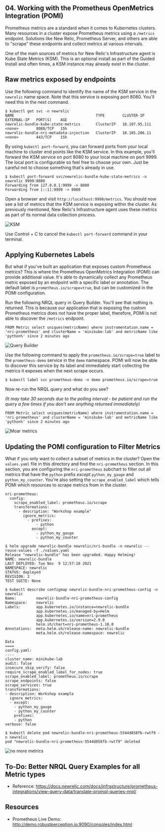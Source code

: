 ## 04. Working with the Prometheus OpenMetrics Integration (POMI)

Prometheus metrics are a standard when it comes to Kubernetes clusters.  Many resources in a cluster expose Prometheus metrics using a `/metrics` endpoint.  Solutions like New Relic, Prometheus Server, and others are able to "scrape" these endpoints and collect metrics at various intervals.

One of the main sources of metrics for New Relic's Infrastructure agent is Kube State Metrics (KSM).  This is an optional install as part of the Guided Install and often times, a KSM instance may already exist in the cluster.

## Raw metrics exposed by endpoints

Use the following command to identify the name of the KSM service in the `newrelic` name space.  Note that this service is exposing port 8080.  You'll need this in the next command.

```
$ kubectl get svc -n newrelic
NAME                                     TYPE        CLUSTER-IP      EXTERNAL-IP   PORT(S)    AGE
newrelic-bundle-kube-state-metrics       ClusterIP   10.107.95.111   <none>        8080/TCP   15h
newrelic-bundle-nri-metadata-injection   ClusterIP   10.105.206.11   <none>        443/TCP    15h
```

By using `kubectl port-forward`, you can forward ports from your local machine to cluster end points like the KSM service.  In this example, you'll forward the KSM service on port 8080 to your local machine on port 9999.  The local port is configurable so feel free to choose your own.  Just be careful not to choose something that's already in use.

```
$ kubectl port-forward svc/newrelic-bundle-kube-state-metrics -n newrelic 9999:8080
Forwarding from 127.0.0.1:9999 -> 8080
Forwarding from [::1]:9999 -> 8080
```


Open a browser and visit `http://localhost:9999/metrics`.  You should now see a list of metrics that the KSM service is exposing within the cluster.  As previously mentioned, New Relic's Infrastructure agent uses these metrics as part of its normal data collection process.

![KSM](https://p191.p3.n0.cdn.getcloudapp.com/items/bLudxKED/4368687f-5551-4462-b1b9-066f98ee134b.jpg?v=2017c2177ba2662fc2a06454e133824a)

Use Control + C to cancel the `kubectl port-forward` command in your terminal.

## Applying Kubernetes Labels

But what if you've built an application that exposes custom Prometheus metrics?  This is where the Prometheus OpenMetrics Integration (POMI) can provide additional value.  It's able to dynamically collect any Prometheus metric exposed by an endpoint with a specific label or annotation.  The default label is `prometheus.io/scrape=true`, but can be customized in the POMI configuration.

Run the following NRQL query in Query Builder.  You'll see that nothing is returned.  This is because our application that is exposing the custom Prometheus metrics does not have the proper label, therefore, POMI is not able to discover the `/metrics` endpoint.

```
FROM Metric select uniques(metricName) where instrumentation.name = 'nri-prometheus' and clusterName = 'minikube-lab' and metricName like 'python%' since 2 minutes ago
```
![Query Builder](https://p191.p3.n0.cdn.getcloudapp.com/items/qGuRrOy1/f82df250-3ca6-4839-8aab-19650cb55267.jpg?v=b5b4307b9867cb29c0522a008a0ee363)

Use the following command to apply the `prometheus.io/scrape=true` label to the `prometheus-demo` service in the `demo` namespace.  POMI will now be able to discover this service by its label and immediately start collecting the metrics it exposes when the next scrape occurs.

```
$ kubectl label svc prometheus-demo -n demo prometheus.io/scrape=true
```
Now re-run the NRQL query and what do you see?

_(It may take 30 seconds due to the polling interval - be patient and run the query a few times if you don't see anything returned immediately)_

```
FROM Metric select uniques(metricName) where instrumentation.name = 'nri-prometheus' and clusterName = 'minikube-lab' and metricName like 'python%' since 2 minutes ago
```
![Moar metrics](https://p191.p3.n0.cdn.getcloudapp.com/items/7KuAq6qZ/0ac47e14-a90b-4d4b-b6d0-0a321d15b519.jpg?v=68192dbc4f559d64744d1c1d0988be26
)

## Updating the POMI configuration to Filter Metrics

What if you only want to collect a subset of metrics in the cluster?  Open the `values.yaml` file in this directory and find the `nri-prometheus` section.  In this section, you are configuring the `nri-prometheus` subchart to filter out all metrics that have the `python` prefix _except_ `python_my_gauge` and `python_my_counter`.  You're also setting the `scrape_enabled_label` which tells POMI which resources to scrape metrics from in the cluster.

```
nri-prometheus:
  config:
    scrape_enabled_label: prometheus.io/scrape
    transformations:
      - description: "Workshop example"
        ignore_metrics:
          - prefixes:
              - python
            except:
              - python_my_gauge
              - python_my_counter
```

```
$ helm upgrade newrelic-bundle newrelic/nri-bundle -n newrelic --reuse-values -f ./values.yaml
Release "newrelic-bundle" has been upgraded. Happy Helming!
NAME: newrelic-bundle
LAST DEPLOYED: Tue Nov  9 12:57:10 2021
NAMESPACE: newrelic
STATUS: deployed
REVISION: 2
TEST SUITE: None
```

```
$ kubectl describe configmap newrelic-bundle-nri-prometheus-config -n newrelic
Name:         newrelic-bundle-nri-prometheus-config
Namespace:    newrelic
Labels:       app.kubernetes.io/instance=newrelic-bundle
              app.kubernetes.io/managed-by=Helm
              app.kubernetes.io/name=nri-prometheus
              app.kubernetes.io/version=2.9.0
              helm.sh/chart=nri-prometheus-1.10.0
Annotations:  meta.helm.sh/release-name: newrelic-bundle
              meta.helm.sh/release-namespace: newrelic

Data
====
config.yaml:
----
cluster_name: minikube-lab
audit: false
insecure_skip_verify: false
require_scrape_enabled_label_for_nodes: true
scrape_enabled_label: prometheus.io/scrape
scrape_endpoints: false
scrape_services: true
transformations:
- description: Workshop example
  ignore_metrics:
  - except:
    - python_my_gauge
    - python_my_counter
    prefixes:
    - python
verbose: false
```

```
$ kubectl delete pod newrelic-bundle-nri-prometheus-5544d858fb-rwtf9 -n newrelic
pod "newrelic-bundle-nri-prometheus-5544d858fb-rwtf9" deleted
```
![no more metrics](https://p191.p3.n0.cdn.getcloudapp.com/items/d5u6Nnxq/3c64cf1b-46fa-4f32-942e-f6289628d279.jpg?v=e588426d95bcf87ddd90b605c74168e3)

## To-Do: Better NRQL Query Examples for all Metric types

* Reference: https://docs.newrelic.com/docs/infrastructure/prometheus-integrations/view-query-data/translate-promql-queries-nrql/

## Resources

* Prometheus Live Demo: http://demo.robustperception.io:9090/consoles/index.html